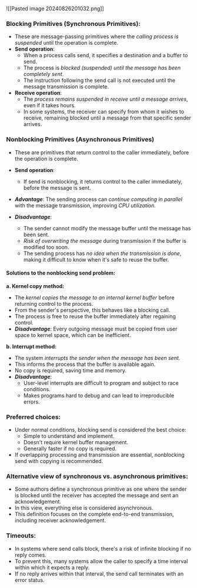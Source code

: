![[Pasted image 20240826201032.png]]
### Blocking Primitives (Synchronous Primitives):
   - These are message-passing primitives where the *calling process is suspended* until the operation is complete.
   - **Send operation**:
     - When a process calls send, it specifies a destination and a buffer to send.
     - The process is *blocked (suspended) until the message has been completely sent*.
     - The instruction following the send call is not executed until the message transmission is complete.
   - **Receive operation**:
     - The *process remains suspended in receive until a message arrives*, even if it takes hours.
     - In some systems, the receiver can specify from whom it wishes to receive, remaining blocked until a message from that specific sender arrives.

### Nonblocking Primitives (Asynchronous Primitives)
- These are primitives that return control to the caller immediately, before the operation is complete.
- **Send operation**:
	- If send is nonblocking, it returns control to the caller immediately, before the message is sent.
 
- ***Advantage***: The sending process can *continue computing in parallel* with the message transmission, improving *CPU utilization*.
   
- ***Disadvantage***:
	- The sender cannot modify the message buffer until the message has been sent.
	- *Risk of overwriting the message* during transmission if the buffer is modified too soon.
	- The sending process has *no idea when the transmission is done*, making it difficult to know when it's safe to reuse the buffer.
#### Solutions to the nonblocking send problem:
   **a. Kernel copy method:**
  - The *kernel copies the message to an internal kernel buffer* before returning control to the process.
  - From the sender's perspective, this behaves like a blocking call.
  - The process is free to reuse the buffer immediately after regaining control.
  - ***Disadvantage***: Every outgoing message must be copied from user space to kernel space, which can be inefficient.
   
**b. Interrupt method:**
- The system *interrupts the sender when the message has been sent*.
- This informs the process that the buffer is available again.
- No copy is required, saving time and memory.
-  ***Disadvantage***:
	- User-level interrupts are difficult to program and subject to race conditions.
	- Makes programs hard to debug and can lead to irreproducible errors.

### Preferred choices:
   - Under normal conditions, blocking send is considered the best choice:
     - Simple to understand and implement.
     - Doesn't require kernel buffer management.
     - Generally faster if no copy is required.
   - If overlapping processing and transmission are essential, nonblocking send with copying is recommended.

### Alternative view of synchronous vs. asynchronous primitives:
   - Some authors define a synchronous primitive as one where the sender is blocked until the receiver has accepted the message and sent an acknowledgement.
   - In this view, everything else is considered asynchronous.
   - This definition focuses on the complete end-to-end transmission, including receiver acknowledgement.
### Timeouts:
   - In systems where send calls block, there's a risk of infinite blocking if no reply comes.
   - To prevent this, many systems allow the caller to specify a time interval within which it expects a reply.
   - If no reply arrives within that interval, the send call terminates with an error status.